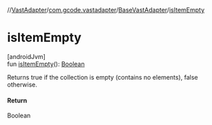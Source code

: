 //[VastAdapter](../../../index.md)/[com.gcode.vastadapter](../index.md)/[BaseVastAdapter](index.md)/[isItemEmpty](is-item-empty.md)

# isItemEmpty

[androidJvm]\
fun [isItemEmpty](is-item-empty.md)(): [Boolean](https://kotlinlang.org/api/latest/jvm/stdlib/kotlin/-boolean/index.html)

Returns true if the collection is empty (contains no elements), false otherwise.

#### Return

Boolean
